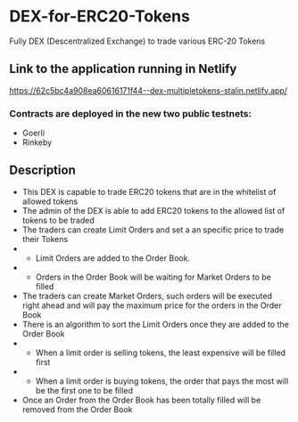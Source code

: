 # DEX-for-ERC20-Tokens
Fully DEX (Descentralized Exchange) to trade various ERC-20 Tokens

## Link to the application running in Netlify
https://62c5bc4a908ea60616171f44--dex-multipletokens-stalin.netlify.app/
### Contracts are deployed in the new two public testnets:
* Goerli
* Rinkeby

## Description
- This DEX is capable to trade ERC20 tokens that are in the whitelist of allowed tokens
- The admin of the DEX is able to add ERC20 tokens to the allowed list of tokens to be traded
- The traders can create Limit Orders and set a an specific price to trade their Tokens
- - Limit Orders are added to the Order Book. 
- - Orders in the Order Book will be waiting for Market Orders to be filled
- The traders can create Market Orders, such orders will be executed right ahead and will pay the maximum price for the orders in the Order Book
- There is an algorithm to sort the Limit Orders once they are added to the Order Book
- - When a limit order is selling tokens, the least expensive will be filled first
- - When a limit order is buying tokens, the order that pays the most will be the first one to be filled
- Once an Order from the Order Book has been totally filled will be removed from the Order Book
